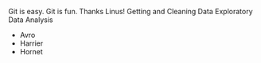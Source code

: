 Git is easy. Git is fun. Thanks Linus!
Getting and Cleaning Data
Exploratory Data Analysis
* Avro
* Harrier
* Hornet

